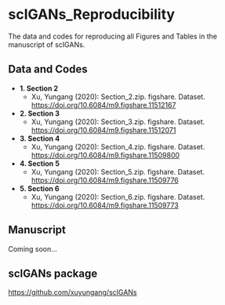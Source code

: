 # scIGANs_Reproducibility
The data and codes for reproducing all Figures and Tables in the manuscript of scIGANs.
## Data and Codes
- **1. Section 2**
  - Xu, Yungang (2020): Section_2.zip. figshare. Dataset. https://doi.org/10.6084/m9.figshare.11512167
- **2. Section 3**
  - Xu, Yungang (2020): Section_3.zip. figshare. Dataset. https://doi.org/10.6084/m9.figshare.11512071
- **3. Section 4**
  - Xu, Yungang (2020): Section_4.zip. figshare. Dataset. https://doi.org/10.6084/m9.figshare.11509800
- **4. Section 5**
  - Xu, Yungang (2020): Section_5.zip. figshare. Dataset. https://doi.org/10.6084/m9.figshare.11509776
- **5. Section 6**
  - Xu, Yungang (2020): Section_6.zip. figshare. Dataset. https://doi.org/10.6084/m9.figshare.11509773
## Manuscript
Coming soon...
## scIGANs package
https://github.com/xuyungang/scIGANs
